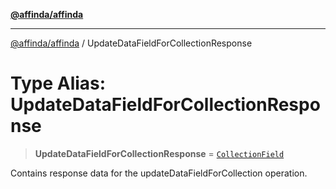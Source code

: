 [**@affinda/affinda**](../README.md)

***

[@affinda/affinda](../globals.md) / UpdateDataFieldForCollectionResponse

# Type Alias: UpdateDataFieldForCollectionResponse

> **UpdateDataFieldForCollectionResponse** = [`CollectionField`](../interfaces/CollectionField.md)

Contains response data for the updateDataFieldForCollection operation.
